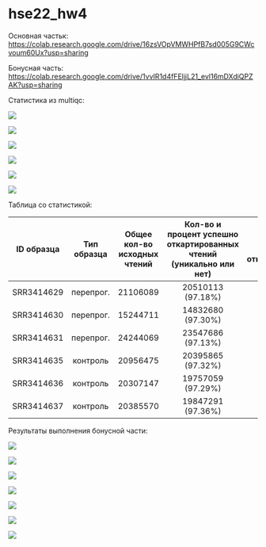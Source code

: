# hse22_hw4

Основная частьк: https://colab.research.google.com/drive/16zsVOpVMWHPfB7sd005G9CWcvoum60Ux?usp=sharing

Бонусная часть: https://colab.research.google.com/drive/1vvIR1d4fFEljjL21_evl16mDXdiQPZAK?usp=sharing

Статистика из multiqc:

![](https://github.com/KirillMatirko/hse22_hw4/blob/main/pics/general_statictics.png)

![](https://github.com/KirillMatirko/hse22_hw4/blob/main/pics/sequence_counts.png)

![](https://github.com/KirillMatirko/hse22_hw4/blob/main/pics/mean_quality_scores.png)

![](https://github.com/KirillMatirko/hse22_hw4/blob/main/pics/per_sequence_quality_scores.png)

![](https://github.com/KirillMatirko/hse22_hw4/blob/main/pics/per_sequence_gc_content.png)

![](https://github.com/KirillMatirko/hse22_hw4/blob/main/pics/sequence_duplication_levels.png)

Таблица со статистикой:

| ID образца | Тип образца | Общее кол-во исходных чтений | Кол-во и процент успешно откартированных чтений (уникально или нет) | Кол-во и процент уникально откартированных чтений | Общее кол-во чтений, которые попали на гены |
|:----------:|:-------:|:----------------:|:----------------:|:----------------:|:----------------:|
| SRR3414629 | перепрог. | 21106089 | 20510113 (97.18%) | 18375888 (87.06%) | 16049609 |
| SRR3414630 | перепрог. | 15244711 | 14832680 (97.30%) | 13186139 (86.50%) | 11465324 |
| SRR3414631 | перепрог. | 24244069 | 23547686 (97.13%) | 20928945 (86.33%) | 18408851 |
| SRR3414635 | контроль | 20956475 | 20395865 (97.32%) | 18428317 (87.94%) | 16275997 |
| SRR3414636 | контроль | 20307147 | 19757059 (97.29%) | 17825380 (87.78%) | 15757580 |
| SRR3414637 | контроль | 20385570 | 19847291 (97.36%) | 17844858 (87.54%) | 15736978 |

Результаты выполнения бонусной части:

![](https://github.com/KirillMatirko/hse22_hw4/blob/main/pics/MAplot.png)

![](https://github.com/KirillMatirko/hse22_hw4/blob/main/pics/heatmap1.png)

![](https://github.com/KirillMatirko/hse22_hw4/blob/main/pics/heatmap2.png)

![](https://github.com/KirillMatirko/hse22_hw4/blob/main/pics/gene1.png)

![](https://github.com/KirillMatirko/hse22_hw4/blob/main/pics/gene2.png)

![](https://github.com/KirillMatirko/hse22_hw4/blob/main/pics/gene3.png)

![](https://github.com/KirillMatirko/hse22_hw4/blob/main/pics/gene4.png)
